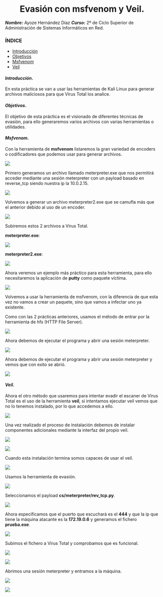 <center>

# Evasión con msfvenom y Veil.


</center>

***Nombre:*** Ayoze Hernández Díaz
***Curso:*** 2º de Ciclo Superior de Administración de Sistemas Informáticos en Red.

### ÍNDICE

+ [Introducción](#id1)
+ [Objetivos](#id2)
+ [Msfvenom](#id3)
+ [Veil](#id4)



#### ***Introducción***. <a name="id1"></a>

En esta práctica se van a usar las herramientas de Kali Linux para generar archivos maliciosos para que Virus Total los analice.

#### ***Objetivos***. <a name="id2"></a>

El objetivo de esta práctica es el visionado de diferentes técnicas de evasión, para ello generaremos varios archivos con varias herramientas o utilidades.

#### ***Msfvenom***. <a name="id3"></a>

Con la herramienta de **msfvenom** listaremos la gran variedad de encoders o codificadores que podemos usar para generar archivos.

![](./img/001.png)

Primero generamos un archivo llamado meterpreter.exe que nos permitirá acceder mediante una sesión meterpreter con un payload basado en reverse_tcp siendo nuestra ip la 10.0.2.15.

![](./img/003.png)

Volvemos a generar un archivo meterpreter2.exe que se camufla más que el anterior debido al uso de un encoder.

![](./img/004.png)

Subiremos estos 2 archivos a Virus Total.

**meterpreter.exe**:

![](./img/007.png)

**meterpreter2.exe**:

![](./img/009.png)

Ahora veremos un ejemplo más práctico para esta herramienta, para ello necesitaremos la aplicación de **putty** como paquete víctima.

![](./img/010.png)

Volvemos a usar la herramienta de msfvenom, con la diferencia de que esta vez no vamos a crear un paquete, sino que vamos a infectar uno ya existente.

Como con las 2 prácticas anteriores, usamos el método de entrar por la herramienta de hfs (HTTP File Server).

![](./img/015.png)

Ahora debemos de ejecutar el programa y abrir una sesión meterpreter.

![](./img/012.png)

Ahora debemos de ejecutar el programa y abrir una sesión meterpreter y vemos que con exito se abrió.

![](./img/014.png)


#### ***Veil***. <a name="id4"></a>

Ahora el otro método que usaremos para intentar evadir el escaner de Virus Total es el uso de la herramienta **veil**, si intentamos ejecutar veil vemos que no lo tenemos instalado, por lo que accedemos a ello.

![](./img/016.png)

Una vez realizado el proceso de instalación debemos de instalar componentes adicionales mediante la interfaz del propio veil.

![](./img/017.png)

![](./img/021.png)

Cuando esta instalación termina somos capaces de usar el veil.

![](./img/022.png)

Usamos la herramienta de evasión.

![](./img/023.png)

Seleccionamos el payload **cs/meterpreter/rev_tcp.py**.

![](./img/024.png)

Ahora especificamos que el puerto que escuchará es el **444** y que la ip que tiene la máquina atacante es la **172.19.0.6** y generamos el fichero **prueba.exe**.

![](./img/025.png)

Subimos el fichero a Virus Total y comprobamos que es funcional.

![](./img/026.png)

![](./img/027.png)

Abrimos una sesión meterpreter y entramos a la máquina.

![](./img/028.png)

![](./img/029.png)

